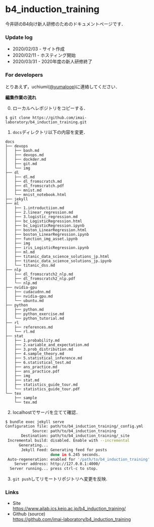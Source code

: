 # b4_induction_training

今井研のB4向け新人研修のためのドキュメントページです．

### Update log

- 2020/02/03 - サイト作成
- 2020/02/11 - ホスティング開始
- 2020/03/31 - 2020年度の新人研修終了

### For developers

とりあえず，uchiumi([@yumaloop](https://github.com/yumaloop))に連絡してください．


**編集作業の流れ**

0. ローカルへレポジトリをコピーする．

```
$ git clone https://github.com/imai-laboratory/b4_induction_training.git
```

1. `docs`ディレクトリ以下の内容を変更．

```
docs
├── devops
│   ├── bash.md
│   ├── devops.md
│   ├── dockder.md
│   ├── git.md
│   └── img
├── dl
│   ├── dl.md
│   ├── dl_fromscratch.md
│   ├── dl_fromscratch.pdf
│   ├── mnist.md
│   └── mnist_notebook.html
├── jekyll
├── ml
│   ├── 1.introductiion.md
│   ├── 2.linear_regression.md
│   ├── 3.logistic_regression.md
│   ├── bc_LogisticRegression.html
│   ├── bc_LogisticRegression.ipynb
│   ├── boston_LinearRegression.html
│   ├── boston_LinearRegression.ipynb
│   ├── function_img_asset.ipynb
│   ├── img
│   ├── iris_LogisticRegression.ipynb
│   ├── ml.md
│   ├── titanic_data_science_solutions_jp.html
│   ├── titanic_data_science_solutions_jp.ipynb
│   └── titanic_dss.md
├── nlp
│   ├── dl_fromscratch2_nlp.md
│   ├── dl_fromscratch2_nlp.pdf
│   └── nlp.md
├── nvidia-gpu
│   ├── cudacudnn.md
│   ├── nvidia-gpu.md
│   └── ubuntu.md
├── python
│   ├── python.md
│   ├── python_exercise.md
│   └── python_tutorial.md
├── rl
│   ├── references.md
│   └── rl.md
├── stat
│   ├── 1.probability.md
│   ├── 2.variable_and_expectation.md
│   ├── 3.prob_distribution.md
│   ├── 4.sample_theory.md
│   ├── 5.statistical_inference.md
│   ├── 6.statistical_test.md
│   ├── ans_practice.md
│   ├── ans_practice.pdf
│   ├── img
│   ├── stat.md
│   ├── statistics_guide_tour.md
│   └── statistics_guide_tour.pdf
└── tex
    ├── sample
    └── tex.md

```

2. localhostでサーバを立てて確認．

```bash
$ bundle exec jekyll serve
Configuration file: path/to/b4_induction_training/_config.yml
            Source: path/to/b4_induction_training
       Destination: path/to/b4_induction_training/_site
 Incremental build: disabled. Enable with --incremental
      Generating...
       Jekyll Feed: Generating feed for posts
                    done in 6.245 seconds.
 Auto-regeneration: enabled for '/path/to/b4_induction_training'
    Server address: http://127.0.0.1:4000/
  Server running... press ctrl-c to stop.
```

3. `git push`してリモートリポジトリへ変更を反映.

### Links

- Site<br>
https://www.ailab.ics.keio.ac.jp/b4_induction_training/
- Github (source)<br>
https://github.com/imai-laboratory/b4_induction_training 
